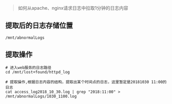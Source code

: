 > 如何从apache、nginx请求日志中拉取1分钟的日志内容

## 提取后的日志存储位置

```
/mnt/abnormalLogs
```

## 提取操作

```
# 进入web服务的日志路径
cd /mnt/lost+found/httpd_log

# 提取操作,根据日志内容的结构，提取出某个时间点的日志，这里暂定是20181030 11:00的日志
cat access_log2018_10_30.log | grep "2018:11:00" > /mnt/abnormalLogs/1030_1100.log
```


